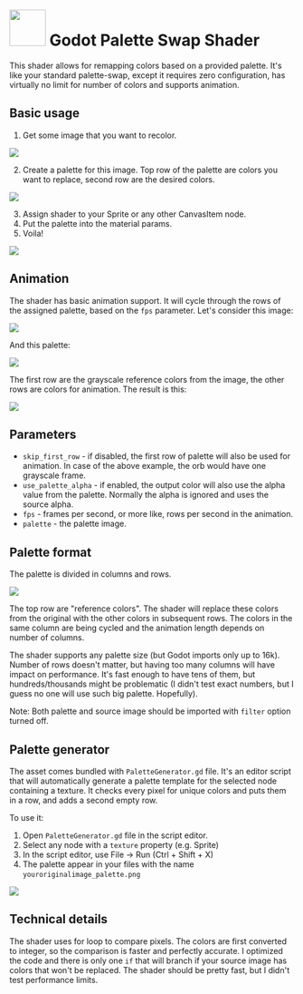 # <img src="https://github.com/KoBeWi/Godot-Palette-Swap-Shader/blob/master/Media/Icon.png" width="64" height="64"> Godot Palette Swap Shader

This shader allows for remapping colors based on a provided palette. It's like your standard palette-swap, except it requires zero configuration, has virtually no limit for number of colors and supports animation.

## Basic usage

1. Get some image that you want to recolor.

![](https://github.com/KoBeWi/Godot-Palette-Swap-Shader/blob/master/ExampleProject/Orb.png)

2. Create a palette for this image. Top row of the palette are colors you want to replace, second row are the desired colors.

![](https://github.com/KoBeWi/Godot-Palette-Swap-Shader/blob/master/Media/ReadmeExamplePalette.png)

3. Assign shader to your Sprite or any other CanvasItem node.
4. Put the palette into the material params.
5. Voila!

![](https://github.com/KoBeWi/Godot-Palette-Swap-Shader/blob/master/Media/ReadmeUsage.gif)

## Animation

The shader has basic animation support. It will cycle through the rows of the assigned palette, based on the `fps` parameter. Let's consider this image:

![](https://github.com/KoBeWi/Godot-Palette-Swap-Shader/blob/master/ExampleProject/GrayscaleOrb.png)

And this palette:

![](https://github.com/KoBeWi/Godot-Palette-Swap-Shader/blob/master/Media/ReadmeExampleAnimation.png)

The first row are the grayscale reference colors from the image, the other rows are colors for animation. The result is this:

![](https://github.com/KoBeWi/Godot-Palette-Swap-Shader/blob/master/Media/ReadmeAnimation.gif?raw=true)

## Parameters

- `skip_first_row` - if disabled, the first row of palette will also be used for animation. In case of the above example, the orb would have one grayscale frame.
- `use_palette_alpha` - if enabled, the output color will also use the alpha value from the palette. Normally the alpha is ignored and uses the source alpha.
- `fps` - frames per second, or more like, rows per second in the animation.
- `palette` - the palette image.

## Palette format

The palette is divided in columns and rows.

![](https://github.com/KoBeWi/Godot-Palette-Swap-Shader/blob/master/Media/ReadmeHowToPalette.png)

The top row are "reference colors". The shader will replace these colors from the original with the other colors in subsequent rows. The colors in the same column are being cycled and the animation length depends on number of columns.

The shader supports any palette size (but Godot imports only up to 16k). Number of rows doesn't matter, but having too many columns will have impact on performance. It's fast enough to have tens of them, but hundreds/thousands might be problematic (I didn't test exact numbers, but I guess no one will use such big palette. Hopefully).

Note: Both palette and source image should be imported with `filter` option turned off.

## Palette generator

The asset comes bundled with `PaletteGenerator.gd` file. It's an editor script that will automatically generate a palette template for the selected node containing a texture. It checks every pixel for unique colors and puts them in a row, and adds a second empty row.

To use it:

1. Open `PaletteGenerator.gd` file in the script editor.
2. Select any node with a `texture` property (e.g. Sprite)
3. In the script editor, use File -> Run (Ctrl + Shift + X)
4. The palette appear in your files with the name `youroriginalimage_palette.png`

![](https://github.com/KoBeWi/Godot-Palette-Swap-Shader/blob/master/Media/ReadmeGeneratorUsage.gif)

## Technical details

The shader uses for loop to compare pixels. The colors are first converted to integer, so the comparison is faster and perfectly accurate. I optimized the code and there is only one `if` that will branch if your source image has colors that won't be replaced. The shader should be pretty fast, but I didn't test performance limits.
